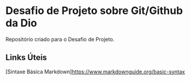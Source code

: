 # Desafio de Projeto sobre Git/Github da Dio
Repositório criado para o Desafio de Projeto.

## Links Úteis
[Sintaxe Básica Markdown]https://www.markdownguide.org/basic-syntax
